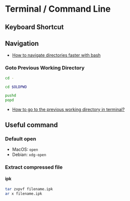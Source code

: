 # Terminal / Command Line

## Keyboard Shortcut

## Navigation

* [How to navigate directories faster with bash](https://mhoffman.github.io/2015/05/21/how-to-navigate-directories-with-the-shell.html)

### Goto Previous Working Directory

```sh
cd -
```

```sh
cd $OLDPWD
```

```sh
pushd
popd
```

* [How to go to the previous working directory in terminal?](https://unix.stackexchange.com/questions/81224/how-to-go-to-the-previous-working-directory-in-terminal)

## Useful command

### Default open

* MacOS: `open`
* Debian: `xdg-open`

### Extract compressed file

#### ipk

```sh
tar zxpvf filename.ipk
ar x filename.ipk
```